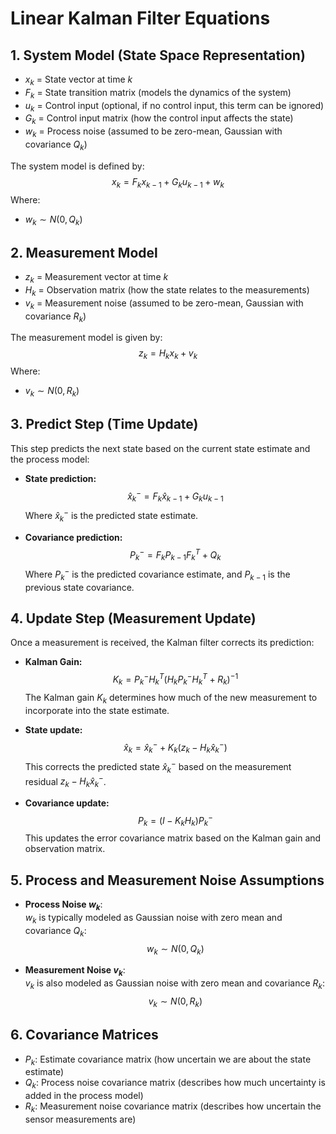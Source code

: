 # Linear Kalman Filter Equations

## 1. System Model (State Space Representation)

- $x_k$ = State vector at time $k$
- $F_k$ = State transition matrix (models the dynamics of the system)
- $u_k$ = Control input (optional, if no control input, this term can be ignored)
- $G_k$ = Control input matrix (how the control input affects the state)
- $w_k$ = Process noise (assumed to be zero-mean, Gaussian with covariance $Q_k$)

The system model is defined by:
$$
x_k = F_k x_{k-1} + G_k u_{k-1} + w_k
$$
Where:
- $w_k \sim N(0, Q_k)$

## 2. Measurement Model

- $z_k$ = Measurement vector at time $k$
- $H_k$ = Observation matrix (how the state relates to the measurements)
- $v_k$ = Measurement noise (assumed to be zero-mean, Gaussian with covariance $R_k$)

The measurement model is given by:
$$
z_k = H_k x_k + v_k
$$
Where:
- $v_k \sim N(0, R_k)$

## 3. Predict Step (Time Update)

This step predicts the next state based on the current state estimate and the process model:

- **State prediction:**
  $$
  \hat{x}_k^- = F_k \hat{x}_{k-1} + G_k u_{k-1}
  $$
  Where $\hat{x}_k^-$ is the predicted state estimate.

- **Covariance prediction:**
  $$
  P_k^- = F_k P_{k-1} F_k^T + Q_k
  $$
  Where $P_k^-$ is the predicted covariance estimate, and $P_{k-1}$ is the previous state covariance.

## 4. Update Step (Measurement Update)

Once a measurement is received, the Kalman filter corrects its prediction:

- **Kalman Gain:**
  $$
  K_k = P_k^- H_k^T \left( H_k P_k^- H_k^T + R_k \right)^{-1}
  $$
  The Kalman gain $K_k$ determines how much of the new measurement to incorporate into the state estimate.

- **State update:**
  $$
  \hat{x}_k = \hat{x}_k^- + K_k \left( z_k - H_k \hat{x}_k^- \right)
  $$
  This corrects the predicted state $\hat{x}_k^-$ based on the measurement residual $z_k - H_k \hat{x}_k^-$.

- **Covariance update:**
  $$
  P_k = \left( I - K_k H_k \right) P_k^-
  $$
  This updates the error covariance matrix based on the Kalman gain and observation matrix.

## 5. Process and Measurement Noise Assumptions

- **Process Noise $w_k$**:  
  $w_k$ is typically modeled as Gaussian noise with zero mean and covariance $Q_k$:
  $$
  w_k \sim N(0, Q_k)
  $$

- **Measurement Noise $v_k$**:  
  $v_k$ is also modeled as Gaussian noise with zero mean and covariance $R_k$:
  $$
  v_k \sim N(0, R_k)
  $$

## 6. Covariance Matrices
- $P_k$: Estimate covariance matrix (how uncertain we are about the state estimate)
- $Q_k$: Process noise covariance matrix (describes how much uncertainty is added in the process model)
- $R_k$: Measurement noise covariance matrix (describes how uncertain the sensor measurements are)
